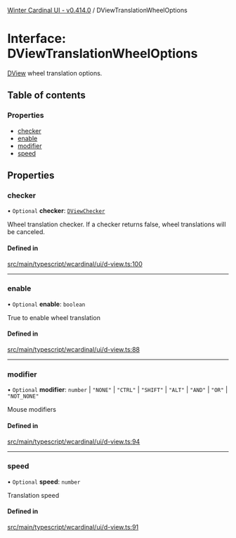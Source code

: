 [Winter Cardinal UI - v0.414.0](../index.md) / DViewTranslationWheelOptions

# Interface: DViewTranslationWheelOptions

[DView](DView.md) wheel translation options.

## Table of contents

### Properties

- [checker](DViewTranslationWheelOptions.md#checker)
- [enable](DViewTranslationWheelOptions.md#enable)
- [modifier](DViewTranslationWheelOptions.md#modifier)
- [speed](DViewTranslationWheelOptions.md#speed)

## Properties

### checker

• `Optional` **checker**: [`DViewChecker`](../index.md#dviewchecker)

Wheel translation checker.
If a checker returns false, wheel translations will be canceled.

#### Defined in

[src/main/typescript/wcardinal/ui/d-view.ts:100](https://github.com/winter-cardinal/winter-cardinal-ui/blob/v0.414.0/src/main/typescript/wcardinal/ui/d-view.ts#L100)

___

### enable

• `Optional` **enable**: `boolean`

True to enable wheel translation

#### Defined in

[src/main/typescript/wcardinal/ui/d-view.ts:88](https://github.com/winter-cardinal/winter-cardinal-ui/blob/v0.414.0/src/main/typescript/wcardinal/ui/d-view.ts#L88)

___

### modifier

• `Optional` **modifier**: `number` \| ``"NONE"`` \| ``"CTRL"`` \| ``"SHIFT"`` \| ``"ALT"`` \| ``"AND"`` \| ``"OR"`` \| ``"NOT_NONE"``

Mouse modifiers

#### Defined in

[src/main/typescript/wcardinal/ui/d-view.ts:94](https://github.com/winter-cardinal/winter-cardinal-ui/blob/v0.414.0/src/main/typescript/wcardinal/ui/d-view.ts#L94)

___

### speed

• `Optional` **speed**: `number`

Translation speed

#### Defined in

[src/main/typescript/wcardinal/ui/d-view.ts:91](https://github.com/winter-cardinal/winter-cardinal-ui/blob/v0.414.0/src/main/typescript/wcardinal/ui/d-view.ts#L91)

